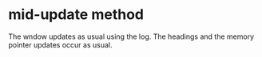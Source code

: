 # mid-update method
The wndow updates as usual using the log.
The headings and the memory pointer updates occur as usual.